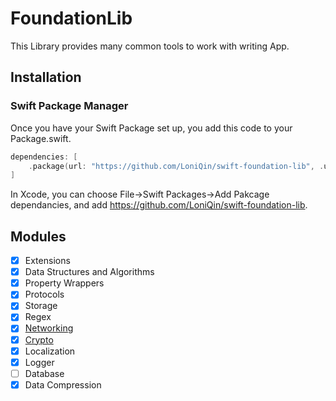 # FoundationLib

This Library provides many common tools to work with writing App.

## Installation

### Swift Package Manager

Once you have your Swift Package set up, you add this code to your Package.swift.

```swift
dependencies: [
    .package(url: "https://github.com/LoniQin/swift-foundation-lib", .upToNextMajor(from: "1.0.0"))
]
```

In Xcode, you can choose File->Swift Packages->Add Pakcage dependancies, and add https://github.com/LoniQin/swift-foundation-lib.


## Modules
- [x] Extensions
- [x] Data Structures and Algorithms
- [x] Property Wrappers
- [x] Protocols
- [x] Storage
- [x] Regex
- [x] [Networking](https://github.com/LoniQin/swift-foundation-lib/blob/master/docs/networking.md)
- [x] [Crypto](https://github.com/LoniQin/swift-foundation-lib/blob/master/docs/crypto.md)
- [x] Localization
- [x] Logger
- [ ] Database
- [x] Data Compression
